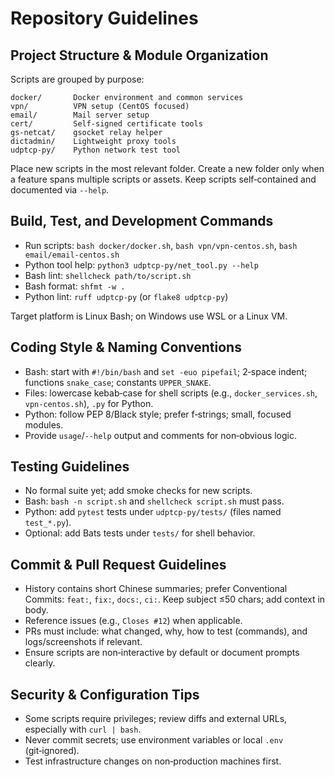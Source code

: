 # Repository Guidelines

## Project Structure & Module Organization

Scripts are grouped by purpose:

```
docker/       Docker environment and common services
vpn/          VPN setup (CentOS focused)
email/        Mail server setup
cert/         Self‑signed certificate tools
gs-netcat/    gsocket relay helper
dictadmin/    Lightweight proxy tools
udptcp-py/    Python network test tool
```

Place new scripts in the most relevant folder. Create a new folder only when a feature spans multiple scripts or assets. Keep scripts self‑contained and documented via `--help`.

## Build, Test, and Development Commands

- Run scripts: `bash docker/docker.sh`, `bash vpn/vpn-centos.sh`, `bash email/email-centos.sh`
- Python tool help: `python3 udptcp-py/net_tool.py --help`
- Bash lint: `shellcheck path/to/script.sh`
- Bash format: `shfmt -w .`
- Python lint: `ruff udptcp-py` (or `flake8 udptcp-py`)

Target platform is Linux Bash; on Windows use WSL or a Linux VM.

## Coding Style & Naming Conventions

- Bash: start with `#!/bin/bash` and `set -euo pipefail`; 2‑space indent; functions `snake_case`; constants `UPPER_SNAKE`.
- Files: lowercase kebab‑case for shell scripts (e.g., `docker_services.sh`, `vpn-centos.sh`), `.py` for Python.
- Python: follow PEP 8/Black style; prefer f‑strings; small, focused modules.
- Provide `usage`/`--help` output and comments for non‑obvious logic.

## Testing Guidelines

- No formal suite yet; add smoke checks for new scripts.
- Bash: `bash -n script.sh` and `shellcheck script.sh` must pass.
- Python: add `pytest` tests under `udptcp-py/tests/` (files named `test_*.py`).
- Optional: add Bats tests under `tests/` for shell behavior.

## Commit & Pull Request Guidelines

- History contains short Chinese summaries; prefer Conventional Commits: `feat:`, `fix:`, `docs:`, `ci:`. Keep subject ≤50 chars; add context in body.
- Reference issues (e.g., `Closes #12`) when applicable.
- PRs must include: what changed, why, how to test (commands), and logs/screenshots if relevant.
- Ensure scripts are non‑interactive by default or document prompts clearly.

## Security & Configuration Tips

- Some scripts require privileges; review diffs and external URLs, especially with `curl | bash`.
- Never commit secrets; use environment variables or local `.env` (git‑ignored).
- Test infrastructure changes on non‑production machines first.

